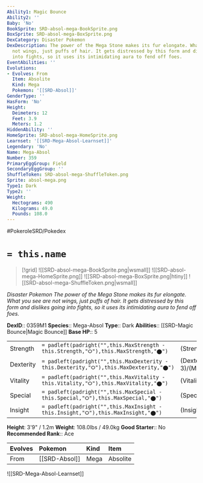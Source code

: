 ```yaml
---
Ability1: Magic Bounce
Ability2: ''
Baby: 'No'
BookSprite: SRD-absol-mega-BookSprite.png
BoxSprite: SRD-absol-mega-BoxSprite.png
DexCategory: Disaster Pokemon
DexDescription: The power of the Mega Stone makes its fur elongate. What you see are
  not wings, just puffs of hair. It gets distressed by this form and dislikes going
  into fights, so it uses its intimidating aura to fend off foes.
EventAbilities: ''
Evolutions:
- Evolves: From
  Item: Absolite
  Kind: Mega
  Pokemon: '[[SRD-Absol]]'
GenderType: ''
HasForm: 'No'
Height:
  Deimeters: 12
  Feet: 3.9
  Meters: 1.2
HiddenAbility: ''
HomeSprite: SRD-absol-mega-HomeSprite.png
Learnset: '[[SRD-Mega-Absol-Learnset]]'
Legendary: 'No'
Name: Mega-Absol
Number: 359
PrimaryEggGroup: Field
SecondaryEggGroup: ''
ShuffleToken: SRD-absol-mega-ShuffleToken.png
Sprite: absol-mega.png
Type1: Dark
Type2: ''
Weight:
  Hectograms: 490
  Kilograms: 49.0
  Pounds: 108.0
---
```


#PokeroleSRD/Pokedex

# `= this.name`

> [!grid]
> ![[SRD-absol-mega-BookSprite.png|wsmall]]
> ![[SRD-absol-mega-HomeSprite.png]]
> ![[SRD-absol-mega-BoxSprite.png|htiny]]
> ![[SRD-absol-mega-ShuffleToken.png|wsmall]]


*Disaster Pokemon*
*The power of the Mega Stone makes its fur elongate. What you see are not wings, just puffs of hair. It gets distressed by this form and dislikes going into fights, so it uses its intimidating aura to fend off foes.*

**DexID**:: 0359M1
**Species**:: Mega-Absol
**Type**:: Dark
**Abilities**:: [[SRD-Magic Bounce|Magic Bounce]]
**Base HP**:: 5

|           |                                                                                        |                                          |
| --------- | -------------------------------------------------------------------------------------- | ---------------------------------------- |
| Strength  | `= padleft(padright("",this.MaxStrength - this.Strength,"⭘"),this.MaxStrength,"⬤")`    | (Strength::4)/(MaxStrength::8)   |
| Dexterity | `= padleft(padright("",this.MaxDexterity - this.Dexterity,"⭘"),this.MaxDexterity,"⬤")` | (Dexterity:: 3)/(MaxDexterity::6) |
| Vitality  | `= padleft(padright("",this.MaxVitality - this.Vitality,"⭘"),this.MaxVitality,"⬤")`    | (Vitality::2)/(MaxVitality::4)   |
| Special   | `= padleft(padright("",this.MaxSpecial - this.Special,"⭘"),this.MaxSpecial,"⬤")`       | (Special::3)/(MaxSpecial::6)     |
| Insight   | `= padleft(padright("",this.MaxInsight - this.Insight,"⭘"),this.MaxInsight,"⬤")`       | (Insight::2)/(MaxInsight::4)     |

**Height**: 3'9" / 1.2m
**Weight**: 108.0lbs / 49.0kg
**Good Starter**:: No
**Recommended Rank**:: Ace

| Evolves   | Pokemon       | Kind   | Item     |
|:----------|:--------------|:-------|:---------|
| From      | [[SRD-Absol]] | Mega   | Absolite |

![[SRD-Mega-Absol-Learnset]]